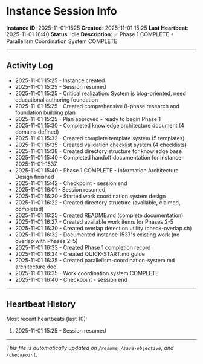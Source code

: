 # Instance Session Info

**Instance ID**: 2025-11-01-1525
**Created**: 2025-11-01 15:25
**Last Heartbeat**: 2025-11-01 16:40
**Status**: Idle
**Description**: ✅ Phase 1 COMPLETE + Parallelism Coordination System COMPLETE

---

## Activity Log

- 2025-11-01 15:25 - Instance created
- 2025-11-01 15:25 - Session resumed
- 2025-11-01 15:25 - Critical realization: System is blog-oriented, need educational authoring foundation
- 2025-11-01 15:25 - Created comprehensive 8-phase research and foundation building plan
- 2025-11-01 15:25 - Plan approved - ready to begin Phase 1
- 2025-11-01 15:30 - Completed knowledge architecture document (4 domains defined)
- 2025-11-01 15:32 - Created complete template system (5 templates)
- 2025-11-01 15:35 - Created validation checklist system (4 checklists)
- 2025-11-01 15:38 - Created directory structure for knowledge base
- 2025-11-01 15:40 - Completed handoff documentation for instance 2025-11-01-1537
- 2025-11-01 15:40 - Phase 1 COMPLETE - Information Architecture Design finished
- 2025-11-01 15:42 - Checkpoint - session end
- 2025-11-01 16:01 - Session resumed
- 2025-11-01 16:20 - Started work coordination system design
- 2025-11-01 16:22 - Created directory structure (available, claimed, completed)
- 2025-11-01 16:25 - Created README.md (complete documentation)
- 2025-11-01 16:27 - Created available work items for Phases 2-5
- 2025-11-01 16:30 - Created overlap detection utility (check-overlap.sh)
- 2025-11-01 16:32 - Documented instance 1537's existing work (no overlap with Phases 2-5)
- 2025-11-01 16:33 - Created Phase 1 completion record
- 2025-11-01 16:34 - Created QUICK-START.md guide
- 2025-11-01 16:35 - Created parallelism-coordination-system.md architecture doc
- 2025-11-01 16:35 - Work coordination system COMPLETE
- 2025-11-01 16:40 - Checkpoint - session end

---

## Heartbeat History

Most recent heartbeats (last 10):

1. 2025-11-01 15:25 - Session resumed

---

*This file is automatically updated on `/resume`, `/save-objective`, and `/checkpoint`.*
